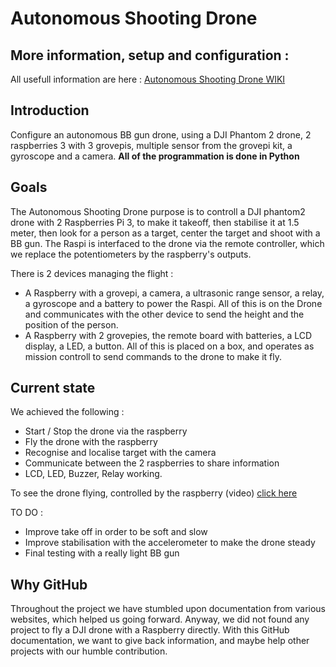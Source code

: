 # Autonomous Shooting Drone
## More information, setup and configuration :
All usefull information are here : [Autonomous Shooting Drone WIKI](https://github.com/mariusweiler/Autonomous-Shooting-Drone/wiki)

## Introduction
Configure an autonomous BB gun drone, using a DJI Phantom 2 drone, 2 raspberries 3 with 3 grovepis, multiple sensor from the grovepi kit, a gyroscope and a camera. **All of the programmation is done in Python**

## Goals
The Autonomous Shooting Drone purpose is to controll a DJI phantom2 drone with 2 Raspberries Pi 3, to make it takeoff, then stabilise it at 1.5 meter, then look for a person as a target, center the target and shoot with a BB gun. The Raspi is interfaced to the drone via the remote controller, which we replace the potentiometers by the raspberry's outputs.

There is 2 devices managing the flight :
- A Raspberry with a grovepi, a camera, a ultrasonic range sensor, a relay, a gyroscope and a battery to power the Raspi. All of this is on the Drone and communicates with the other device to send the height and the position of the person.
- A Raspberry with 2 grovepies, the remote board with batteries, a LCD display, a LED, a button. All of this is placed on a box, and operates as mission controll to send commands to the drone to make it fly.

## Current state
We achieved the following :
* Start / Stop the drone via the raspberry
* Fly the drone with the raspberry
* Recognise and localise target with the camera
* Communicate between the 2 raspberries to share information
* LCD, LED, Buzzer, Relay working.

To see the drone flying, controlled by the raspberry (video) [click here](https://www.youtube.com/watch?v=76PfgulFEIY&feature=youtu.be)

TO DO : 
* Improve take off in order to be soft and slow
* Improve stabilisation with the accelerometer to make the drone steady
* Final testing with a really light BB gun

## Why GitHub
Throughout the project we have stumbled upon documentation from various websites, which helped us going forward. Anyway, we did not found any project to fly a DJI drone with a Raspberry directly. With this GitHub documentation, we want to give back information, and maybe help other projects with our humble contribution.
